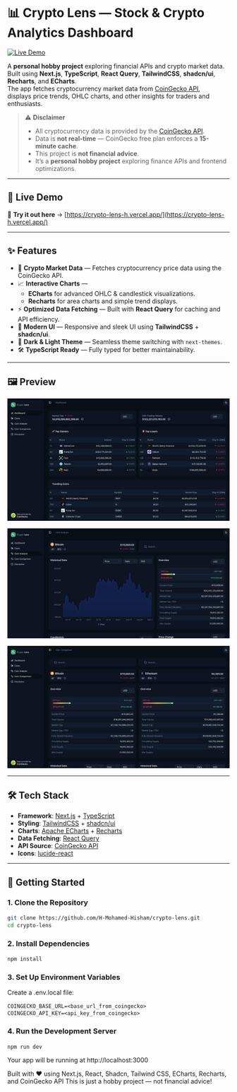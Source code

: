 # 📊 Crypto Lens — Stock & Crypto Analytics Dashboard

[![Live Demo](https://img.shields.io/badge/Live_Demo-Visit-green?style=for-the-badge&logo=vercel)](https://crypto-lens-h.vercel.app/)

A **personal hobby project** exploring financial APIs and crypto market data.  
Built using **Next.js**, **TypeScript**, **React Query**, **TailwindCSS**, **shadcn/ui**, **Recharts**, and **ECharts**.  
The app fetches cryptocurrency market data from [CoinGecko API](https://www.coingecko.com/),  
displays price trends, OHLC charts, and other insights for traders and enthusiasts.

> ⚠️ **Disclaimer**
>
> - All cryptocurrency data is provided by the [CoinGecko API](https://www.coingecko.com/).
> - Data is **not real-time** — CoinGecko free plan enforces a **15-minute cache**.
> - This project is **not financial advice**.
> - It’s a **personal hobby project** exploring finance APIs and frontend optimizations.

---

## 🔗 Live Demo

🚀 **Try it out here** → [https://crypto-lens-h.vercel.app/](https://crypto-lens-h.vercel.app/)

---

## ✨ Features

- 🔹 **Crypto Market Data** — Fetches cryptocurrency price data using the CoinGecko API.
- 📈 **Interactive Charts** —
  - **ECharts** for advanced OHLC & candlestick visualizations.
  - **Recharts** for area charts and simple trend displays.
- ⚡ **Optimized Data Fetching** — Built with **React Query** for caching and API efficiency.
- 🎨 **Modern UI** — Responsive and sleek UI using **TailwindCSS** + **shadcn/ui**.
- 🌙 **Dark & Light Theme** — Seamless theme switching with `next-themes`.
- 🛠️ **TypeScript Ready** — Fully typed for better maintainability.

---

## 🖼️ Preview

![Crypto Lens - Dashboard](./public/screenshots/dashboard.png)

![Crypto Lens - Coin Analysis](./public/screenshots/coin-analysis.png)

![Crypto Lens - Coin Comparison](./public/screenshots/coin-comparison.png)

---

## 🛠️ Tech Stack

- **Framework**: [Next.js](https://nextjs.org/) + [TypeScript](https://www.typescriptlang.org/)
- **Styling**: [TailwindCSS](https://tailwindcss.com/) + [shadcn/ui](https://ui.shadcn.com/)
- **Charts**: [Apache ECharts](https://echarts.apache.org/en/index.html) + [Recharts](https://recharts.org/en-US/)
- **Data Fetching**: [React Query](https://tanstack.com/query)
- **API Source**: [CoinGecko API](https://www.coingecko.com/en/api)
- **Icons**: [lucide-react](https://lucide.dev/)

---

## 🚀 Getting Started

### 1. Clone the Repository

```bash
git clone https://github.com/H-Mohamed-Hisham/crypto-lens.git
cd crypto-lens
```

### 2. Install Dependencies

```bash
npm install
```

### 3. Set Up Environment Variables

Create a .env.local file:

```
COINGECKO_BASE_URL=<base_url_from_coingecko>
COINGECKO_API_KEY=<api_key_from_coingecko>
```

### 4. Run the Development Server

```
npm run dev
```

Your app will be running at http://localhost:3000

Built with ❤️ using Next.js, React, Shadcn, Tailwind CSS, ECharts, Recharts, and CoinGecko API
This is just a hobby project — not financial advice!
